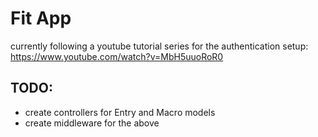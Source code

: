 # Fit App

currently following a youtube tutorial series for the authentication setup: https://www.youtube.com/watch?v=MbH5uuoRoR0

## TODO:

- create controllers for Entry and Macro models
- create middleware for the above
